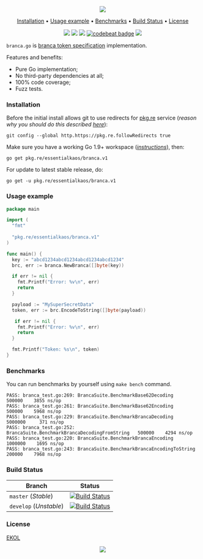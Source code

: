<p align="center"><a href="#readme"><img src="https://gh.kaos.st/branca.svg"/></a></p>

<p align="center"><a href="#installation">Installation</a> • <a href="#usage-example">Usage example</a> • <a href="#benchmarks">Benchmarks</a> • <a href="#build-status">Build Status</a> • <a href="#license">License</a></p>

<p align="center">
  <a href="https://godoc.org/pkg.re/essentialkaos/branca.v1"><img src="https://godoc.org/pkg.re/essentialkaos/branca.v1?status.svg"></a>
  <a href="https://goreportcard.com/report/github.com/essentialkaos/branca"><img src="https://goreportcard.com/badge/github.com/essentialkaos/branca"></a>
  <a href="https://travis-ci.org/essentialkaos/branca"><img src="https://travis-ci.org/essentialkaos/branca.svg"></a>
  <a href="https://codebeat.co/projects/github-com-essentialkaos-branca-master"><img alt="codebeat badge" src="https://codebeat.co/badges/eca8a1ed-a16f-4005-a7bc-0d16f8d70ae4" /></a>
  <a href="https://essentialkaos.com/ekol"><img src="https://gh.kaos.st/ekol.svg"></a>
</p>

`branca.go` is [branca token specification](https://github.com/tuupola/branca-spec) implementation.

Features and benefits:

* Pure Go implementation;
* No third-party dependencies at all;
* 100% code coverage;
* Fuzz tests.

### Installation

Before the initial install allows git to use redirects for [pkg.re](https://github.com/essentialkaos/pkgre) service (_reason why you should do this described [here](https://github.com/essentialkaos/pkgre#git-support)_):

```
git config --global http.https://pkg.re.followRedirects true
```

Make sure you have a working Go 1.9+ workspace (_[instructions](https://golang.org/doc/install)_), then:

````
go get pkg.re/essentialkaos/branca.v1
````

For update to latest stable release, do:

```
go get -u pkg.re/essentialkaos/branca.v1
```

### Usage example

```go
package main

import (
  "fmt"
  
  "pkg.re/essentialkaos/branca.v1"
)

func main() {
  key := "abcd1234abcd1234abcd1234abcd1234"
  brc, err := branca.NewBranca([]byte(key))

  if err != nil {
    fmt.Printf("Error: %v\n", err)
    return
  }

  payload := "MySuperSecretData"
  token, err := brc.EncodeToString([]byte(payload))

   if err != nil {
    fmt.Printf("Error: %v\n", err)
    return
  }

  fmt.Printf("Token: %s\n", token)
}

```

### Benchmarks

You can run benchmarks by yourself using `make bench` command.

```
PASS: branca_test.go:269: BrancaSuite.BenchmarkBase62Decoding             500000    3855 ns/op
PASS: branca_test.go:261: BrancaSuite.BenchmarkBase62Encoding             500000    5968 ns/op
PASS: branca_test.go:229: BrancaSuite.BenchmarkBrancaDecoding            5000000     371 ns/op
PASS: branca_test.go:252: BrancaSuite.BenchmarkBrancaDecodingFromString   500000    4294 ns/op
PASS: branca_test.go:220: BrancaSuite.BenchmarkBrancaEncoding            1000000    1695 ns/op
PASS: branca_test.go:243: BrancaSuite.BenchmarkBrancaEncodingToString     200000    7968 ns/op
```

### Build Status

| Branch     | Status |
|------------|--------|
| `master` (_Stable_) | [![Build Status](https://travis-ci.org/essentialkaos/branca.svg?branch=master)](https://travis-ci.org/essentialkaos/branca) |
| `develop` (_Unstable_) | [![Build Status](https://travis-ci.org/essentialkaos/branca.svg?branch=develop)](https://travis-ci.org/essentialkaos/branca) |

### License

[EKOL](https://essentialkaos.com/ekol)

<p align="center"><a href="https://essentialkaos.com"><img src="https://gh.kaos.st/ekgh.svg"/></a></p>